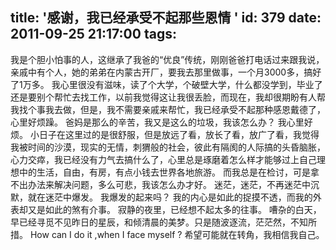 title: '感谢，我已经承受不起那些恩情 '
id: 379
date: 2011-09-25 21:17:00
tags:
---

我是个胆小怕事的人，这继承了我爸的“优良”传统，刚刚爸爸打电话过来跟我说，亲戚中有个人，她的弟弟在内蒙古开厂，要我去那里做事，一个月3000多，搞好了1万多。
   我心里很没有滋味，读了个大学，个破壁大学，什么都没学到，毕业了还是要别个帮忙去找工作，以前我觉得这让我很丢脸，而现在，我却很期盼有人帮我找个事我去做，但是，我不需要亲戚来帮忙，我已经承受不起那种感恩戴德了，心里好烦躁。
   爸妈是那么的辛苦，我又是这么的垃圾，我该怎么办？
   我心里好烦。
   小日子在这里过的是很舒服，但是放远了看，放长了看，放广了看，我觉得我被时间的沙漠，现实的无情，刺猬般的社会，彼此有隔阂的人际搞的头昏脑胀，心力交瘁，我已经没有力气去搞什么了，心里总是琢磨着怎么样才能够过上自己理想中的生活，自由，有房，有点小钱去世界各地旅游。
   而我总是在检讨，可是拿不出办法来解决问题，多么可悲，我该怎么办才好。
   迷茫，迷茫，不再迷茫中沉默，就在迷茫中爆发。
   我爆发的起来吗？
   我的内心是如此的捉摸不透，而我的外表却又是如此的煞有介事。
   寂静的夜里，已经想不起太多的往事。
   嘈杂的白天，早已经寻觅不见昨日的星辰，和倾清晨的美梦。只是随波逐流，茫茫然，不知所措。
   How can I do it ,when I face myself ?
   希望可能就在转角，我相信我自己。 